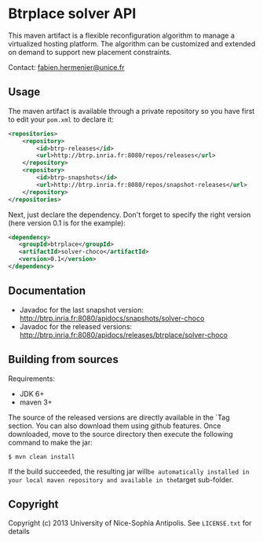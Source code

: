 # Btrplace solver API #

This maven artifact is a flexible reconfiguration algorithm to
manage a virtualized hosting platform. The algorithm can be customized
and extended on demand to support new placement constraints.

Contact: fabien.hermenier@unice.fr

## Usage ##

The maven artifact is available through a private repository
so you have first to edit your `pom.xml` to declare it:

```xml
<repositories>
    <repository>
        <id>btrp-releases</id>
        <url>http://btrp.inria.fr:8080/repos/releases</url>
    </repository>
    <repository>
        <id>btrp-snapshots</id>
        <url>http://btrp.inria.fr:8080/repos/snapshot-releases</url>
    </repository>
</repositories>
```

Next, just declare the dependency. Don't forget to specify the right version
(here version 0.1 is for the example):

```xml
<dependency>
   <groupId>btrplace</groupId>
   <artifactId>solver-choco</artifactId>
   <version>0.1</version>
</dependency>
```

## Documentation ##

* Javadoc for the last snapshot version: http://btrp.inria.fr:8080/apidocs/snapshots/solver-choco
* Javadoc for the released versions: http://btrp.inria.fr:8080/apidocs/releases/btrplace/solver-choco

## Building from sources ##

Requirements:
* JDK 6+
* maven 3+

The source of the released versions are directly available in the `Tag section.
You can also download them using github features.
Once downloaded, move to the source directory then execute the following command
to make the jar:

    $ mvn clean install

If the build succeeded, the resulting jar will` be automatically
installed in your local maven repository and available in the `target sub-folder.


## Copyright ##
Copyright (c) 2013 University of Nice-Sophia Antipolis. See `LICENSE.txt` for details